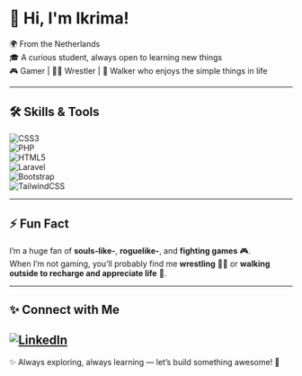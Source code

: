 # 👋 Hi, I'm Ikrima!  

🌍 From the Netherlands  
🎓 A curious student, always open to learning new things  
🎮 Gamer | 🤼‍♂️ Wrestler | 🚶 Walker who enjoys the simple things in life  

---

## 🛠️ Skills & Tools  
![CSS3](https://img.shields.io/badge/-CSS3-1572B6?style=for-the-badge&logo=css3&logoColor=white)  
![PHP](https://img.shields.io/badge/-PHP-777BB4?style=for-the-badge&logo=php&logoColor=white)  
![HTML5](https://img.shields.io/badge/-HTML5-E34F26?style=for-the-badge&logo=html5&logoColor=white)  
![Laravel](https://img.shields.io/badge/-Laravel-FF2D20?style=for-the-badge&logo=laravel&logoColor=white)  
![Bootstrap](https://img.shields.io/badge/-Bootstrap-7952B3?style=for-the-badge&logo=bootstrap&logoColor=white)  
![TailwindCSS](https://img.shields.io/badge/-TailwindCSS-38B2AC?style=for-the-badge&logo=tailwind-css&logoColor=white)  

---

## ⚡ Fun Fact  
I’m a huge fan of **souls-like-**, **roguelike-**, and **fighting games** 🎮.  
When I’m not gaming, you’ll probably find me **wrestling** 🤼‍♂️ or **walking outside to recharge and appreciate life** 🌿.  

---

## ✨ Connect with Me  
[![LinkedIn](https://img.shields.io/badge/-LinkedIn-0077B5?style=for-the-badge&logo=linkedin&logoColor=white)](https://www.linkedin.com/in/ikrima-alilouch-7295bb304/)  
---

✨ Always exploring, always learning — let’s build something awesome! 🚀  
